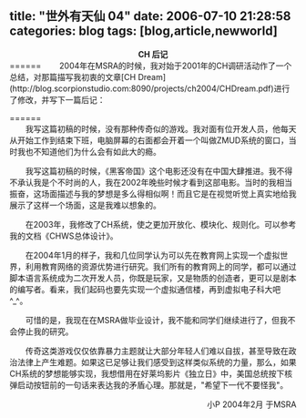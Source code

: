 title: "世外有天仙 04"
date: 2006-07-10 21:28:58
categories: blog
tags: [blog,article,newworld]
---
<center><b>CH 后记</b></center>
======    
　　2004年在MSRA的时候，我对始于2001年的CH调研活动作了一个总结，对那篇描写我初衷的文章[CH Dream](http://blog.scorpionstudio.com:8090/projects/ch2004/CHDream.pdf)进行了修改，并写下一篇后记：  

======  
　　我写这篇初稿的时候，没有那种传奇似的游戏。我对面有位开发人员，他每天从开始工作到结束下班，电脑屏幕的右面都会开着一个叫做ZMUD系统的窗口，当时我也不知道他们为什么会有如此大的瘾。  
  
　　我写这篇初稿的时候，《黑客帝国》这个电影还没有在中国大肆推进。我不得不承认我是个不时尚的人，我在2002年晚些时候才看到这部电影。当时的我相当振奋，这场面描述与我的梦想是多么得相似啊！而且它是在视觉听觉上真实地给我展示了这样一个场面，这是我难以想象的。    
  
　　在2003年，我修改了CH系统，使之更加开放化、模块化、规则化。可以参考我的文档《CHWS总体设计》。    
    
　　在2004年1月的样子，我和几位同学认为可以先在教育网上实现一个虚拟世界，利用教育网络的资源优势进行研究。我们所有的教育网上的同学，都可以通过脚本语言系统成为二次开发人员，你既是玩家，又是物质的创造者，更可以是剧本的编写者。看来，我们起码也要先实现一个虚拟通信楼，再到虚拟电子科大吧^_^。    
  
　　可惜的是，我现在在MSRA做毕业设计，我不能和同学们继续进行了，但我不会停止我的研究。    
  
　　传奇这类游戏仅仅依靠暴力主题就让大部分年轻人们难以自拔，甚至导致在政治法律上产生难题。如果这已足够让我们感受到这样类似系统的力量，那么，如果CH系统的梦想能够实现，我想借用在好莱坞影片《独立日》中，美国总统按下核弹启动按钮前的一句话来表达我的矛盾心理。那就是，"希望下一代不要怪我"。    
<div style="text-align:right">小P 2004年2月 于MSRA</div>
　

